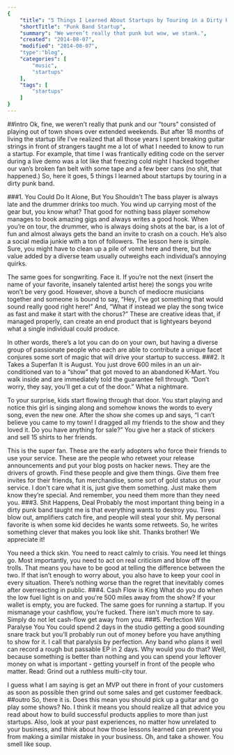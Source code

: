 ```yaml
---
{
    "title": "5 Things I Learned About Startups by Touring in a Dirty Punk Band",
    "shortTitle": "Punk Band Startup",
    "summary": "We weren’t really that punk but wow, we stank.",
    "created": "2014-08-07",
    "modified": "2014-08-07",
    "type":"blog",
    "categories": [
        "music",
        "startups"
    ],
    "tags": [
        "startups"
    ]
}
---
```

##intro
Ok, fine, we weren’t really that punk and our “tours” consisted of playing out of town shows over extended weekends. But after 18 months of living the startup life I’ve realized that all those years I spent breaking guitar strings in front of strangers taught me a lot of what I needed to know to run a startup. For example, that time I was frantically editing code on the server during a live demo was a lot like that freezing cold night I hacked together our van’s broken fan belt with some tape and a few beer cans (no shit, that happened.) So, here it goes, 5 things I learned about startups by touring in a dirty punk band.

###1. You Could Do It Alone, But You Shouldn't
The bass player is always late and the drummer drinks too much. You wind up carrying most of the gear but, you know what? That good for nothing bass player somehow manages to book amazing gigs and always writes a good hook. When you’re on tour, the drummer, who is always doing shots at the bar, is a lot of fun and almost always gets the band an invite to crash on a couch. He’s also a social media junkie with a ton of followers. The lesson here is simple. Sure, you might have to clean up a pile of vomit here and there, but the value added by a diverse team usually outweighs each individual’s annoying quirks.

The same goes for songwriting. Face it. If you’re not the next (insert the name of your favorite, insanely talented artist here) the songs you write won’t be very good. However, shove a bunch of mediocre musicians together and someone is bound to say, “Hey, I’ve got something that would sound really good right here!” And, “What if instead we play the song twice as fast and make it start with the chorus?” These are creative ideas that, if managed properly, can create an end product that is lightyears beyond what a single individual could produce.

In other words, there’s a lot you can do on your own, but having a diverse group of passionate people who each are able to contribute a unique facet conjures some sort of magic that will drive your startup to success.
###2. It Takes a Superfan
It is August. You just drove 600 miles in an un air-conditioned van to a “show” that got moved to an abandoned K-Mart. You walk inside and are immediately told the guarantee fell through. “Don’t worry, they say, you’ll get a cut of the door.” What a nightmare.

To your surprise, kids start flowing through that door. You start playing and notice this girl is singing along and somehow knows the words to every song, even the new one. After the show she comes up and says, “I can’t believe you came to my town! I dragged all my friends to the show and they loved it. Do you have anything for sale?” You give her a stack of stickers and sell 15 shirts to her friends.

This is the super fan. These are the early adopters who force their friends to use your service. These are the people who retweet your release announcements and put your blog posts on hacker news. They are the drivers of growth. Find these people and give them things. Give them free invites for their friends, fun merchandise, some sort of gold status on your service. I don't care what it is, just give them something. Just make them know they’re special. And remember, you need them more than they need you.
###3. Shit Happens, Deal
Probably the most important thing being in a dirty punk band taught me is that everything wants to destroy you. Tires blow out, amplifiers catch fire, and people will steal your shit. My personal favorite is when some kid decides he wants some retweets. So, he writes something clever that makes you look like shit. Thanks brother! We appreciate it!

You need a thick skin. You need to react calmly to crisis. You need let things go. Most importantly, you need to act on real criticism and blow off the trolls. That means you have to be good at telling the difference between the two. If that isn’t enough to worry about, you also have to keep your cool in every situation. There’s nothing worse than the regret that inevitably comes after overreacting in public.
###4. Cash Flow is King
What do you do when the low fuel light is on and you're 500 miles away from the show? If your wallet is empty, you are fucked. The same goes for running a startup. If you mismanage your cashflow, you’re fucked. There isn't much more to say. Simply do not let cash-flow get away from you.
###5. Perfection Will Paralyse You
You could spend 2 days in the studio getting a good sounding snare track but you’ll probably run out of money before you have anything to show for it. I call that paralysis by perfection. Any band who plans it well can record a rough but passable EP in 2 days. Why would you do that? Well, because something is better than nothing and you can spend your leftover money on what is important - getting yourself in front of the people who matter. Read: Grind out a ruthless multi-city tour.

I guess what I am saying is get an MVP out there in front of your customers as soon as possible then grind out some sales and get customer feedback.
##outro
So, there it is. Does this mean you should pick up a guitar and go play some shows? No. I think it means you should realize all that advice you read about how to build successful products applies to more than just startups. Also, look at your past experiences, no matter how unrelated to your business, and think about how those lessons learned can prevent you from making a similar mistake in your business. Oh, and take a shower. You smell like soup.